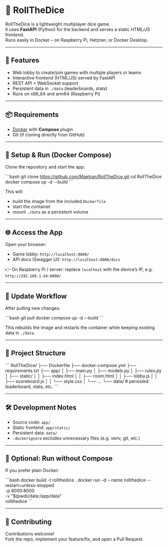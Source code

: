 # 🎲 RollTheDice

RollTheDice is a lightweight multiplayer dice game.  
It uses **FastAPI** (Python) for the backend and serves a static HTML/JS frontend.  
Runs easily in Docker – on Raspberry Pi, Hetzner, or Docker Desktop.

---

## 🚀 Features

- Web lobby to create/join games with multiple players or teams  
- Interactive frontend (HTML/JS) served by FastAPI  
- REST API + WebSocket support  
- Persistent data in `./data` (leaderboards, stats)  
- Runs on x86_64 and arm64 (Raspberry Pi)

---

## 📦 Requirements

- [Docker](https://www.docker.com/) with **Compose** plugin  
- Git (if cloning directly from GitHub)

---

## 🔨 Setup & Run (Docker Compose)

Clone the repository and start the app:

\```bash
git clone https://github.com/Maetran/RollTheDice.git
cd RollTheDice
docker compose up -d --build
\```

This will:
- build the image from the included `Dockerfile`
- start the container
- mount `./data` as a persistent volume

---

## 🌐 Access the App

Open your browser:

- Game lobby: `http://localhost:8000/`  
- API docs (Swagger UI): `http://localhost:8000/docs`

👉 On Raspberry Pi / server: replace `localhost` with the device’s IP, e.g.  
`http://192.168.1.64:8000/`

---

## 🔄 Update Workflow

After pulling new changes:

\```bash
git pull
docker compose up -d --build
\```

This rebuilds the image and restarts the container while keeping existing data in `./data`.

---

## 📁 Project Structure

\```
RollTheDice/
├── Dockerfile
├── docker-compose.yml
├── requirements.txt
├── app/
│   ├── main.py
│   ├── models.py
│   ├── rules.py
│   ├── static/
│   │   ├── index.html
│   │   ├── room.html
│   │   ├── lobby.js
│   │   ├── scoreboard.js
│   │   └── style.css
│   └── ...
└── data/                # persisted: leaderboard, stats, etc.
\```

---

## 🛠 Development Notes

- Source code: `app/`  
- Static frontend: `app/static/`  
- Persistent data: `data/`  
- `.dockerignore` excludes unnecessary files (e.g. venv, git, etc.)

---

## 🧪 Optional: Run without Compose

If you prefer plain Docker:

\```bash
docker build -t rollthedice .
docker run -d --name rollthedice --restart=unless-stopped \
  -p 8000:8000 \
  -v "$(pwd)/data:/app/data" \
  rollthedice
\```

---

## 🤝 Contributing

Contributions welcome!  
Fork the repo, implement your feature/fix, and open a Pull Request.